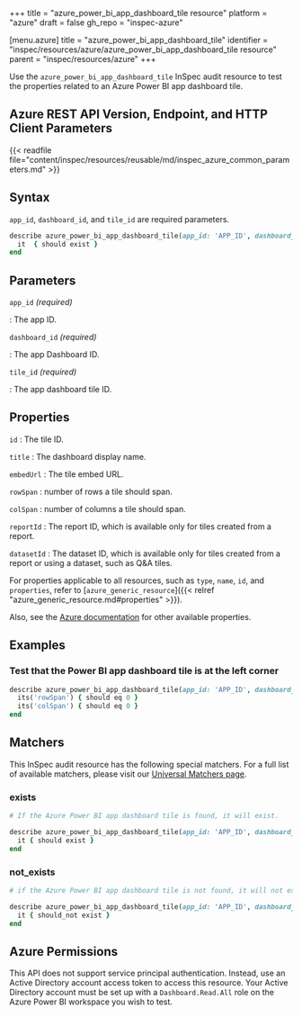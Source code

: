 +++
title = "azure_power_bi_app_dashboard_tile resource"
platform = "azure"
draft = false
gh_repo = "inspec-azure"

[menu.azure]
title = "azure_power_bi_app_dashboard_tile"
identifier = "inspec/resources/azure/azure_power_bi_app_dashboard_tile resource"
parent = "inspec/resources/azure"
+++

Use the `azure_power_bi_app_dashboard_tile` InSpec audit resource to test the properties related to an Azure Power BI app dashboard tile.

## Azure REST API Version, Endpoint, and HTTP Client Parameters

{{< readfile file="content/inspec/resources/reusable/md/inspec_azure_common_parameters.md" >}}

## Syntax

`app_id`, `dashboard_id`, and `tile_id` are required parameters.

```ruby
describe azure_power_bi_app_dashboard_tile(app_id: 'APP_ID', dashboard_id: 'DASHBOARD_ID', tile_id: 'TILE_ID') do
  it  { should exist }
end
```

## Parameters

`app_id` _(required)_

: The app ID.

`dashboard_id` _(required)_

: The app Dashboard ID.

`tile_id` _(required)_

: The app dashboard tile ID.

## Properties

`id`
: The tile ID.

`title`
: The dashboard display name.

`embedUrl`
: The tile embed URL.

`rowSpan`
: number of rows a tile should span.

`colSpan`
: number of columns a tile should span.

`reportId`
: The report ID, which is available only for tiles created from a report.

`datasetId`
: The dataset ID, which is available only for tiles created from a report or using a dataset, such as Q&A tiles.

For properties applicable to all resources, such as `type`, `name`, `id`, and `properties`, refer to [`azure_generic_resource`]({{< relref "azure_generic_resource.md#properties" >}}).

Also, see the [Azure documentation](https://docs.microsoft.com/en-us/rest/api/power-bi/apps/get-tile) for other available properties.

## Examples

### Test that the Power BI app dashboard tile is at the left corner

```ruby
describe azure_power_bi_app_dashboard_tile(app_id: 'APP_ID', dashboard_id: 'DASHBOARD_ID', tile_id: 'TILE_ID')  do
  its('rowSpan') { should eq 0 }
  its('colSpan') { should eq 0 }
end
```

## Matchers

This InSpec audit resource has the following special matchers. For a full list of available matchers, please visit our [Universal Matchers page](/inspec/matchers/).

### exists

```ruby
# If the Azure Power BI app dashboard tile is found, it will exist.

describe azure_power_bi_app_dashboard_tile(app_id: 'APP_ID', dashboard_id: 'DASHBOARD_ID', tile_id: 'TILE_ID')  do
  it { should exist }
end
```

### not_exists

```ruby
# if the Azure Power BI app dashboard tile is not found, it will not exist.

describe azure_power_bi_app_dashboard_tile(app_id: 'APP_ID', dashboard_id: 'DASHBOARD_ID', tile_id: 'TILE_ID')  do
  it { should_not exist }
end
```

## Azure Permissions

This API does not support service principal authentication. Instead, use an Active Directory account access token to access this resource.
Your Active Directory account must be set up with a `Dashboard.Read.All` role on the Azure Power BI workspace you wish to test.
